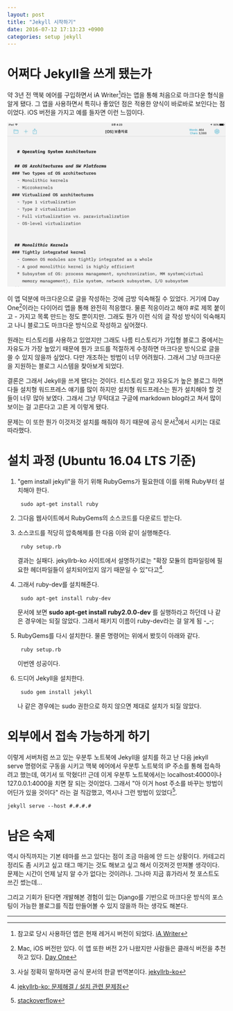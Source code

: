 ```yaml
---
layout: post
title: "Jekyll 시작하기"
date: 2016-07-12 17:13:23 +0900
categories: setup jekyll
---
```


# 어쩌다 Jekyll을 쓰게 됐는가

약 3년 전 맥북 에어를 구입하면서 iA Writer[^1]라는 앱을 통해 처음으로 마크다운 형식을 알게 됐다. 그 앱을 사용하면서 특히나 좋았던 점은 적용한 양식이 바로바로 보인다는 점이었다. iOS 버전을 가지고 예를 들자면 이런 느낌이다.

![iA Writer](/media/images/2016-07-03-01.jpg)

이 앱 덕분에 마크다운으로 글을 작성하는 것에 금방 익숙해질 수 있었다. 거기에 Day One[^2]이라는 다이어리 앱을 통해 완전히 적응했다. 물론 적응이라고 해야 \#로 제목 붙이고 \- 가지고 목록 만드는 정도 뿐이지만. 그래도 뭔가 이런 식의 글 작성 방식이 익숙해지고 나니 블로그도 마크다운 방식으로 작성하고 싶어졌다.

원래는 티스토리를 사용하고 있었지만 그래도 나름 티스토리가 가입형 블로그 중에서는 자유도가 가장 높았기 때문에 뭔가 코드를 적절하게 수정하면 마크다운 방식으로 글을 쓸 수 있지 않을까 싶었다. 다만 개조하는 방법이 너무 어려웠다. 그래서 그냥 마크다운을 지원하는 블로그 시스템을 찾아보게 되었다.

결론은 그래서 Jekyll을 쓰게 됐다는 것이다. 티스토리 말고 자유도가 높은 블로그 하면 다들 설치형 워드프레스 얘기를 많이 하지만 설치형 워드프레스는 뭔가 설치해야 할 것들이 너무 많아 보였다. 그래서 그냥 무턱대고 구글에 markdown blog라고 쳐서 많이 보이는 걸 고른다고 고른 게 이렇게 됐다.

문제는 이 또한 뭔가 이것저것 설치를 해줘야 하기 때문에 공식 문서[^3]에서 시키는 대로 따라했다.

# 설치 과정 (Ubuntu 16.04 LTS 기준)

1. "gem install jekyll"을 하기 위해 RubyGems가 필요한데 이를 위해 Ruby부터 설치해야 한다.

		sudo apt-get install ruby

2. 그다음 웹사이트에서 RubyGems의 소스코드를 다운로드 받는다.
3. 소스코드를 적당히 압축해제를 한 다음 이와 같이 실행해준다.

		ruby setup.rb

	결과는 실패다. jekyllrb-ko 사이트에서 설명하기로는 "확장 모듈의 컴파일링에 필요한 헤더파일들이 설치되어있지 않기 때문일 수 있"다고[^4].

4. 그래서 ruby-dev를 설치해준다.

		sudo apt-get install ruby-dev

	문서에 보면 **sudo apt-get install ruby2.0.0-dev** 를 실행하라고 하던데 나 같은 경우에는 되질 않았다. 그래서 패키지 이름이 ruby-dev라는 걸 알게 됨 -_-;

5. RubyGems를 다시 설치한다. 물론 명령어는 위에서 봤듯이 아래와 같다.

		ruby setup.rb

	이번엔 성공이다.

6. 드디어 Jekyll을 설치한다.

		sudo gem install jekyll

	나 같은 경우에는 sudo 권한으로 하지 않으면 제대로 설치가 되질 않았다.

# 외부에서 접속 가능하게 하기

이렇게 서버처럼 쓰고 있는 우분투 노트북에 Jekyll을 설치를 하고 난 다음 jekyll serve 명령어로 구동을 시키고 맥북 에어에서 우분투 노트북의 IP 주소를 통해 접속하려고 했는데, 여기서 또 막혔다!! 근데 이게 우분투 노트북에서는 localhost:4000이나 127.0.0.1:4000을 치면 잘 되는 것이었다. 그래서 "아 이거 host 주소를 바꾸는 방법이 어딘가 있을 것이다" 라는 걸 직감했고, 역시나 그런 방법이 있었다[^5].

	jekyll serve --host #.#.#.#

# 남은 숙제

역시 아직까지는 기본 테마를 쓰고 있다는 점이 조금 마음에 안 드는 상황이다. 카테고리 정리도 좀 시키고 싶고 태그 매기는 것도 해보고 싶고 해서 이것저것 만져볼 생각이다. 문제는 시간이 언제 날지 알 수가 없다는 것이려나. 그나마 지금 휴가라서 첫 포스트도 쓰긴 썼는데...

그리고 기회가 된다면 개발해본 경험이 있는 Django를 기반으로 마크다운 방식의 포스팅이 가능한 블로그를 직접 만들어볼 수 있지 않을까 하는 생각도 해본다.

---

[^1]: 참고로 당시 사용하던 앱은 현재 레거시 버전이 되었다. [iA Writer](https://ia.net/writer)
[^2]: Mac, iOS 버전만 있다. 이 앱 또한 버전 2가 나왔지만 사람들은 클래식 버전을 추천하고 있다. [Day One](http://dayoneapp.com)
[^3]: 사실 정확히 말하자면 공식 문서의 한글 번역본이다. [jekyllrb-ko](https://jekyllrb-ko.github.io)
[^4]: [jekyllrb-ko: 문제해결 / 설치 관련 문제점](https://jekyllrb-ko.github.io/docs/troubleshooting/#installation-problems)
[^5]: [stackoverflow](http://stackoverflow.com/questions/16608466/connect-to-a-locally-built-jekyll-server-using-mobile-devices-in-the-lan)
